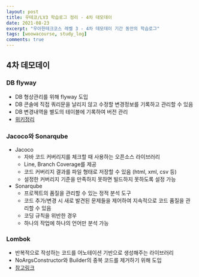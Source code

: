 ```yaml
---
layout: post
title: 우테코/LV3 학습로그 정리 - 4차 데모데이
date: 2021-08-23
excerpt: "우아한테크코스 레벨 3 - 4차 데모데이 기간 동안의 학습로그"
tags: [woowacourse, study_log]
comments: true
---
```


## 4차 데모데이
### DB flyway
- DB 형상관리를 위해 flyway 도입
- DB 콘솔에 직접 쿼리문을 날리지 않고 수정할 변경정보를 기록하고 관리할 수 있음
- DB 변경내역을 별도의 테이블에 기록하여 버전 관리
- [위키정리](https://github.com/woowacourse-teams/2021-zzimkkong/wiki/%5BBE%5D-DB-flyway)

### Jacoco와 Sonarqube
- Jacoco
    - 자바 코드 커버리지를 체크할 때 사용하는 오픈소스 라이브러리
    - Line, Branch Coverage를 제공
    - 코드 커버리지 결과를 파일 형태로 저장할 수 있음 (html, xml, csv 등)
    - 설정한 커버리지 기준을 만족하지 못하면 빌드하지 못하도록 설정 가능
- Sonarqube
    - 프로젝트의 품질을 관리할 수 있는 정적 분석 도구
    - 코드 추가/변경 시 새로 발견된 문제들을 제어하여 지속적으로 코드 품질을 관리할 수 있음
    - 코딩 규칙을 위반한 경우
    - 하나의 작업에 하나의 언어만 분석 가능

### Lombok
- 반복적으로 작성하는 코드를 어노테이션 기반으로 생성해주는 라이브러리
- NoArgsConstructor와 Builder의 중복 코드를 제거하기 위해 도입
- [참고링크](https://velog.io/@shining_dr/Builder-%ED%8C%A8%ED%84%B4%EA%B3%BC-NullPointException)
